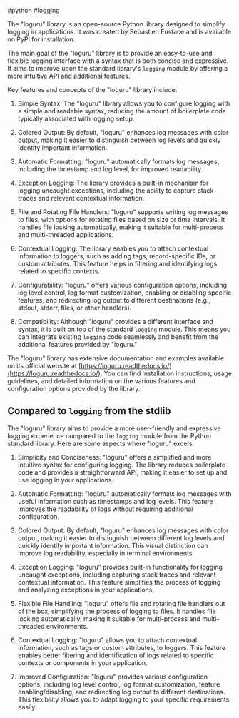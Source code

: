#python #logging

The "loguru" library is an open-source Python library designed to simplify logging in applications. It was created by Sébastien Eustace and is available on PyPI for installation.

The main goal of the "loguru" library is to provide an easy-to-use and flexible logging interface with a syntax that is both concise and expressive. It aims to improve upon the standard library's `logging` module by offering a more intuitive API and additional features.

Key features and concepts of the "loguru" library include:

1. Simple Syntax: The "loguru" library allows you to configure logging with a simple and readable syntax, reducing the amount of boilerplate code typically associated with logging setup.

1. Colored Output: By default, "loguru" enhances log messages with color output, making it easier to distinguish between log levels and quickly identify important information.

1. Automatic Formatting: "loguru" automatically formats log messages, including the timestamp and log level, for improved readability.

1. Exception Logging: The library provides a built-in mechanism for logging uncaught exceptions, including the ability to capture stack traces and relevant contextual information.

1. File and Rotating File Handlers: "loguru" supports writing log messages to files, with options for rotating files based on size or time intervals. It handles file locking automatically, making it suitable for multi-process and multi-threaded applications.

1. Contextual Logging: The library enables you to attach contextual information to loggers, such as adding tags, record-specific IDs, or custom attributes. This feature helps in filtering and identifying logs related to specific contexts.

1. Configurability: "loguru" offers various configuration options, including log level control, log format customization, enabling or disabling specific features, and redirecting log output to different destinations (e.g., stdout, stderr, files, or other handlers).

1. Compatibility: Although "loguru" provides a different interface and syntax, it is built on top of the standard `logging` module. This means you can integrate existing `logging` code seamlessly and benefit from the additional features provided by "loguru."

The "loguru" library has extensive documentation and examples available on its official website at [https://loguru.readthedocs.io/](https://loguru.readthedocs.io/). You can find installation instructions, usage guidelines, and detailed information on the various features and configuration options provided by the library.

## Compared to `logging` from the stdlib

The "loguru" library aims to provide a more user-friendly and expressive logging experience compared to the `logging` module from the Python standard library. Here are some aspects where "loguru" excels:

1. Simplicity and Conciseness: "loguru" offers a simplified and more intuitive syntax for configuring logging. The library reduces boilerplate code and provides a straightforward API, making it easier to set up and use logging in your applications.

1. Automatic Formatting: "loguru" automatically formats log messages with useful information such as timestamps and log levels. This feature improves the readability of logs without requiring additional configuration.

1. Colored Output: By default, "loguru" enhances log messages with color output, making it easier to distinguish between different log levels and quickly identify important information. This visual distinction can improve log readability, especially in terminal environments.

1. Exception Logging: "loguru" provides built-in functionality for logging uncaught exceptions, including capturing stack traces and relevant contextual information. This feature simplifies the process of logging and analyzing exceptions in your applications.

1. Flexible File Handling: "loguru" offers file and rotating file handlers out of the box, simplifying the process of logging to files. It handles file locking automatically, making it suitable for multi-process and multi-threaded environments.

1. Contextual Logging: "loguru" allows you to attach contextual information, such as tags or custom attributes, to loggers. This feature enables better filtering and identification of logs related to specific contexts or components in your application.

1. Improved Configuration: "loguru" provides various configuration options, including log level control, log format customization, feature enabling/disabling, and redirecting log output to different destinations. This flexibility allows you to adapt logging to your specific requirements easily.
